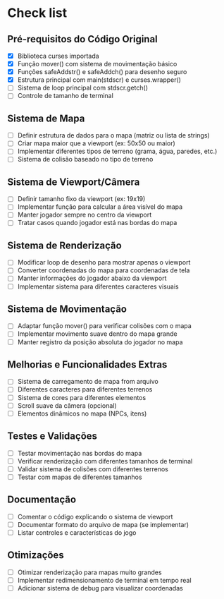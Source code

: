 # Check list

## Pré-requisitos do Código Original
- [X] Biblioteca curses importada
- [X] Função mover() com sistema de movimentação básico
- [X] Funções safeAddstr() e safeAddch() para desenho seguro
- [X] Estrutura principal com main(stdscr) e curses.wrapper()
- [ ] Sistema de loop principal com stdscr.getch()
- [ ] Controle de tamanho de terminal

## Sistema de Mapa
- [ ] Definir estrutura de dados para o mapa (matriz ou lista de strings)
- [ ] Criar mapa maior que a viewport (ex: 50x50 ou maior)
- [ ] Implementar diferentes tipos de terreno (grama, água, paredes, etc.)
- [ ] Sistema de colisão baseado no tipo de terreno

## Sistema de Viewport/Câmera
- [ ] Definir tamanho fixo da viewport (ex: 19x19)
- [ ] Implementar função para calcular a área visível do mapa
- [ ] Manter jogador sempre no centro da viewport
- [ ] Tratar casos quando jogador está nas bordas do mapa

## Sistema de Renderização
- [ ] Modificar loop de desenho para mostrar apenas o viewport
- [ ] Converter coordenadas do mapa para coordenadas de tela
- [ ] Manter informações do jogador abaixo da viewport
- [ ] Implementar sistema para diferentes caracteres visuais

## Sistema de Movimentação
- [ ] Adaptar função mover() para verificar colisões com o mapa
- [ ] Implementar movimento suave dentro do mapa grande
- [ ] Manter registro da posição absoluta do jogador no mapa

## Melhorias e Funcionalidades Extras
- [ ] Sistema de carregamento de mapa from arquivo
- [ ] Diferentes caracteres para diferentes terrenos
- [ ] Sistema de cores para diferentes elementos
- [ ] Scroll suave da câmera (opcional)
- [ ] Elementos dinâmicos no mapa (NPCs, itens)

## Testes e Validações
- [ ] Testar movimentação nas bordas do mapa
- [ ] Verificar renderização com diferentes tamanhos de terminal
- [ ] Validar sistema de colisões com diferentes terrenos
- [ ] Testar com mapas de diferentes tamanhos

## Documentação
- [ ] Comentar o código explicando o sistema de viewport
- [ ] Documentar formato do arquivo de mapa (se implementar)
- [ ] Listar controles e características do jogo

## Otimizações
- [ ] Otimizar renderização para mapas muito grandes
- [ ] Implementar redimensionamento de terminal em tempo real
- [ ] Adicionar sistema de debug para visualizar coordenadas